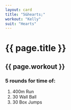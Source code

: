 ```yaml
---
layout: card
title: "5&hearts;"
workout: "Kelly"
suit: "Hearts"
---
```


<h1 class="red">{{ page.title }}</h1>

<h2>{{ page.workout }}</h2>

<h3>5 rounds for time of:</h3>

<ol>
  <li>400m Run</li>
  <li>30 Wall Ball</li>
  <li>30 Box Jumps</li>
</ol>
